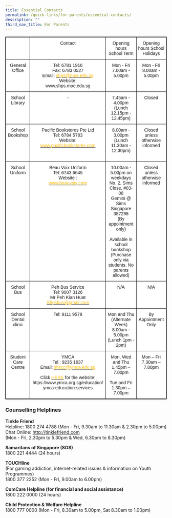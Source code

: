 ```yaml
---
title: Essential Contacts
permalink: /quick-links/for-parents/essential-contacts/
description: ""
third_nav_title: For Parents
---
```

<style type="text/css">
.tg  {border-collapse:collapse;border-spacing:0;}
.tg td{border-color:black;border-style:solid;border-width:1px;font-family:Arial, sans-serif;font-size:14px;
  overflow:hidden;padding:10px 5px;word-break:normal;}
.tg th{border-color:black;border-style:solid;border-width:1px;font-family:Arial, sans-serif;font-size:14px;
  font-weight:normal;overflow:hidden;padding:10px 5px;word-break:normal;}
.tg .tg-nbj5{background-color:#FFF;border-color:inherit;text-align:center;vertical-align:top}
</style>
<table class="tg" style="border: 1px solid black">
<thead>
  <tr style="border: 1px solid black">
    <th class="tg-nbj5" style="border: 1px solid black"><span style="background-color:initial"> </span><br></th>
    <th class="tg-nbj5" style="border: 1px solid black">Contact</th>
    <th class="tg-nbj5" style="border: 1px solid black">Opening hours<br>School Term</th>
    <th class="tg-nbj5" style="border: 1px solid black">Opening hours School Holidays</th>
  </tr>
</thead>
<tbody>
  <tr style="border: 1px solid black">
    <td class="tg-nbj5" style="border: 1px solid black">General Office</td>
    <td class="tg-nbj5" style="border: 1px solid black">Tel: 6781 1916<br>Fax: 6783 0527<br>Email: <a href="mailto:shps@moe.edu.sg"><span style="text-decoration:none;color:#FDB900">shps@moe.edu.sg</span></a><br>Website:<br>www.shps.moe.edu.sg<br> </td>
    <td class="tg-nbj5" style="border: 1px solid black">Mon - Fri<br>7.00am - 5.00pm<br> </td>
    <td class="tg-nbj5" style="border: 1px solid black">Mon - Fri<br>8.00am - 5.00pm</td>
  </tr>
  <tr style="border: 1px solid black">
    <td class="tg-nbj5" style="border: 1px solid black">School Library<br> </td>
    <td class="tg-nbj5" style="border: 1px solid black">-</td>
    <td class="tg-nbj5" style="border: 1px solid black">7.45am - 4.00pm<br>(Lunch <span style="background-color:initial">12.15pm - 12.45pm)</span><br> </td>
    <td class="tg-nbj5" style="border: 1px solid black">Closed</td>
  </tr>
  <tr style="border: 1px solid black">
    <td class="tg-nbj5" style="border: 1px solid black">School Bookshop</td>
    <td class="tg-nbj5" style="border: 1px solid black">Pacific Bookstores Pte Ltd<br>Tel: 6784 5783<br>Website:<br> <a href="http://www.pacificbookstores.com/"><span style="text-decoration:none;color:#FDB900">www.pacificbookstores.com</span></a></td>
    <td class="tg-nbj5" style="border: 1px solid black">8.00am - 3.00pm<br>(Lunch 11.30am - 12.30pm)<br><br> </td>
    <td class="tg-nbj5" style="border: 1px solid black">Closed unless<br>otherwise informed</td>
  </tr>
  <tr style="border: 1px solid black">
    <td class="tg-nbj5" style="border: 1px solid black">School Uniform</td>
    <td class="tg-nbj5" style="border: 1px solid black">Beau Voix Uniform<br>Tel: 6743 6645<br>Website :<br><a href="http://www.beauvoix.com/"><span style="text-decoration:none;color:#FDB900">www.beauvoix.com</span></a><br> </td>
    <td class="tg-nbj5" style="border: 1px solid black">10.00am - 5.00pm on weekdays<br>No. 2, Sims Close, #03-08<br>Gemini @ Sims<br>Singapore 387298<br>(By appointment only)<br><br>Available in school bookshop<br>(Purchase only via students. No parents allowed)</td>
    <td class="tg-nbj5">Closed unless<br>otherwise informed</td>
  </tr>
  <tr style="border: 1px solid black">
    <td class="tg-nbj5" style="border: 1px solid black">School Bus</td>
    <td class="tg-nbj5" style="border: 1px solid black">Peh Bus Service<br>Tel: 9007 3126<br>Mr Peh Kian Huat<br> <a href="mailto:Shpsbus@gmail.com"><span style="text-decoration:none;color:#FDB900;background-color:initial">Shpsbus@gmail.com</span></a></td>
    <td class="tg-nbj5" style="border: 1px solid black">N/A</td>
    <td class="tg-nbj5" style="border: 1px solid black">N/A</td>
  </tr>
  <tr style="border: 1px solid black">
    <td class="tg-nbj5" style="border: 1px solid black">School Dental clinic<br> </td>
    <td class="tg-nbj5" style="border: 1px solid black">Tel: 9111 9578</td>
    <td class="tg-nbj5" style="border: 1px solid black">Mon and Thu<br>(Alternate Week)<br>8.00am - 5.00pm<br>(Lunch 1pm - 2pm)<br> </td>
    <td class="tg-nbj5" style="border: 1px solid black">By Appointment<br>Only</td>
  </tr>
  <tr style="border: 1px solid black">
    <td class="tg-nbj5" style="border: 1px solid black">Student Care Centre</td>
    <td class="tg-nbj5" style="border: 1px solid black">YMCA<br>Tel : 9235 1637<br>Email: <a href="mailto:shscc@ymca.edu.sg"><span style="text-decoration:none;color:#FDB900">shscc@ymca.edu.sg</span></a><br><br>Click <a href="https://www.ymca.org.sg/education/%20ymca-education-services"><span style="text-decoration:none;color:#FDB900">HERE</span></a> for the website: <span style="background-color:initial">https://www.ymca.org.sg/education/</span><br>ymca-education-services<br> </td>
    <td class="tg-nbj5" style="border: 1px solid black">Mon, Wed and Thu<br>1.45pm – 7.00pm<br><br>Tue and Fri<br>1.30pm – 7.00pm</td>
    <td class="tg-nbj5" style="border: 1px solid black">Mon – Fri<br>7.30am – 7.00pm</td>
  </tr>
</tbody>
</table>

### **Counselling Helplines**

**Tinkle Friend**<br>
Helpline: 1800 274 4788 (Mon - Fri, 9.30am to 11.30am &amp; 2.30pm to 5.00pm) <br>
Chat Online: http://tinklefriend.com <br>
(Mon - Fri, 2.30pm to 5.30pm &amp; Wed, 6.30pm to 8.30pm)

**Samaritans of Singapore (SOS)** <br>
1800 221 4444 (24 hours)

**TOUCHline** <br>
(For gaming addiction, internet-related issues &amp; information on Youth Programmes) <br>
1800 377 2252 (Mon - Fri, 9.00am to 6.00pm)

**ComCare Helpline (for financial and social assistance)** <br>
1800 222 0000 (24 hours)

**Child Protection &amp; Welfare Helpline** <br>
1800 777 0000 (Mon - Fri, 8.30am to 5.00pm, Sat 8.30am to 1.00pm)